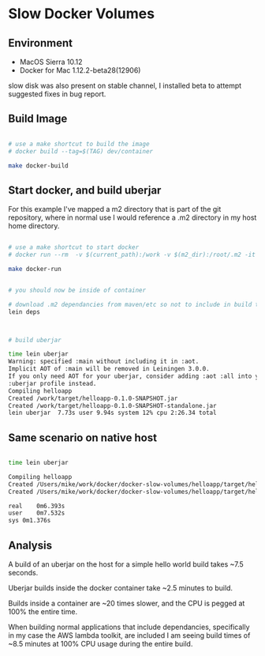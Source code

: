 # Slow Docker Volumes

## Environment
- MacOS Sierra 10.12
- Docker for Mac 1.12.2-beta28(12906)

slow disk was also present on stable channel, I installed beta to attempt suggested fixes in bug report.


## Build Image
```bash

# use a make shortcut to build the image
# docker build --tag=$(TAG) dev/container

make docker-build
```



## Start docker, and build uberjar

For this example I've mapped a m2 directory that is part of the git repository, where in normal use I would reference a .m2 directory in my host home directory.

```bash

# use a make shortcut to start docker
# docker run --rm  -v $(current_path):/work -v $(m2_dir):/root/.m2 -it $(TAG) zsh

make docker-run


# you should now be inside of container

# download .m2 dependancies from maven/etc so not to include in build time
lein deps



# build uberjar 

time lein uberjar
Warning: specified :main without including it in :aot.
Implicit AOT of :main will be removed in Leiningen 3.0.0.
If you only need AOT for your uberjar, consider adding :aot :all into your
:uberjar profile instead.
Compiling helloapp
Created /work/target/helloapp-0.1.0-SNAPSHOT.jar
Created /work/target/helloapp-0.1.0-SNAPSHOT-standalone.jar
lein uberjar  7.73s user 9.94s system 12% cpu 2:26.34 total

```




## Same scenario on native host
```bash

time lein uberjar

Compiling helloapp
Created /Users/mike/work/docker/docker-slow-volumes/helloapp/target/helloapp-0.1.0-SNAPSHOT.jar
Created /Users/mike/work/docker/docker-slow-volumes/helloapp/target/helloapp-0.1.0-SNAPSHOT-standalone.jar

real	0m6.393s
user	0m7.532s
sys	0m1.376s

```


## Analysis

A build of an uberjar on the host for a simple hello world build takes ~7.5 seconds. 

Uberjar builds inside the docker container take ~2.5 minutes to build. 

Builds inside a container are ~20 times slower, and the CPU is pegged at 100% the entire time.

When building normal applications that include dependancies, specifically in my case the AWS lambda toolkit, are included I am seeing build times of ~8.5 minutes at 100% CPU usage during the entire build.






